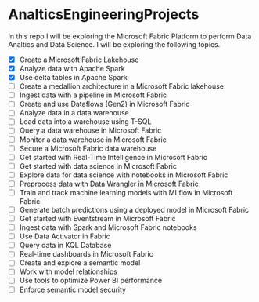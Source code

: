 # AnalticsEngineeringProjects
In this repo I will be exploring the Microsoft Fabric Platform to perform Data Analtics and Data Science.
I will be exploring the following topics.


- [x] Create a Microsoft Fabric Lakehouse
- [x] Analyze data with Apache Spark
- [x] Use delta tables in Apache Spark
- [ ] Create a medallion architecture in a Microsoft Fabric lakehouse
- [ ] Ingest data with a pipeline in Microsoft Fabric
- [ ] Create and use Dataflows (Gen2) in Microsoft Fabric
- [ ] Analyze data in a data warehouse
- [ ] Load data into a warehouse using T-SQL
- [ ] Query a data warehouse in Microsoft Fabric
- [ ] Monitor a data warehouse in Microsoft Fabric
- [ ] Secure a Microsoft Fabric data warehouse
- [ ] Get started with Real-Time Intelligence in Microsoft Fabric
- [ ] Get started with data science in Microsoft Fabric
- [ ] Explore data for data science with notebooks in Microsoft Fabric
- [ ] Preprocess data with Data Wrangler in Microsoft Fabric
- [ ] Train and track machine learning models with MLflow in Microsoft Fabric
- [ ] Generate batch predictions using a deployed model in Microsoft Fabric
- [ ] Get started with Eventstream in Microsoft Fabric
- [ ] Ingest data with Spark and Microsoft Fabric notebooks
- [ ] Use Data Activator in Fabric
- [ ] Query data in KQL Database
- [ ] Real-time dashboards in Microsoft Fabric
- [ ] Create and explore a semantic model
- [ ] Work with model relationships
- [ ] Use tools to optimize Power BI performance
- [ ] Enforce semantic model security
